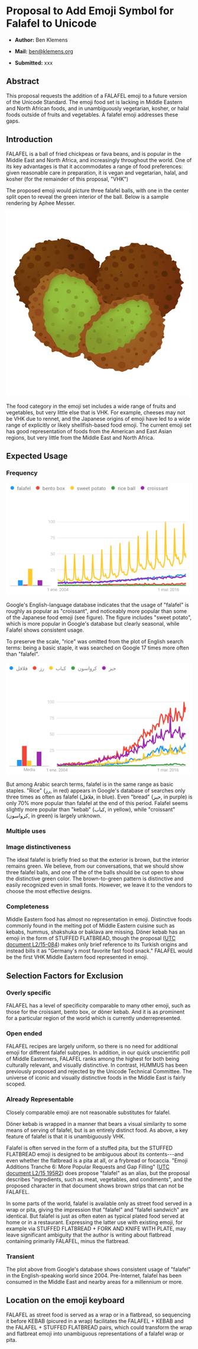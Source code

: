 Proposal to Add Emoji Symbol for **Falafel** to Unicode 
====================================================================

-   **Author:** Ben Klemens

-   **Mail:** ben@klemens.org

-   **Submitted:** xxx

Abstract
------------

This proposal requests the addition of a FALAFEL emoji to a future version of the
Unicode Standard.  The emoji food set is lacking in Middle Eastern and North African
foods, and in unambiguously vegetarian, kosher, or halal foods outside of fruits and
vegetables. A falafel emoji addresses these gaps.


Introduction
------------

FALAFEL is a ball of fried chickpeas or fava beans, and is popular in the Middle East
and North Africa, and increasingly throughout the world.  One of its key advantages is
that it accommodates a range of food preferences: given reasonable care in preparation,
it is vegan and vegetarian, halal, and kosher (for the remainder of this proposal, "VHK")

The proposed emoji would picture three falafel balls, with one in the center split open to
reveal the green interior of the ball. Below is a sample rendering by Aphee Messer.

![Sample emoji rendering by Aphee Messer](falafel.png)

The food category in the emoji set includes a wide range of fruits and vegetables, but
very little else that is VHK. For example, cheeses may not be VHK due to rennet, and the
Japanese origins of emoji have led to a wide range of explicitly or likely
shellfish-based food emoji. The current emoji set has good representation of foods
from the American and East Asian regions, but very little from the Middle East and
North Africa.

Expected Usage
------------

### Frequency

!["Falafel" is as common as "croissant" in Google's database](trends.png)

Google's English-language database indicates that the usage of "falafel" is roughly as popular as "croissant", and noticeably more popular than some of the Japanese food emoji (see figure). 
The figure includes "sweet potato", which is more popular in Google's database but clearly seasonal, while Falafel shows consistent usage.

To preserve the scale, "rice" was omitted from the plot of English search terms:
being a basic staple, it was searched on Google 17 times more often than "falafel".

!["Falafel" competes with basic staples in search popularity](atrends.png)

But among Arabic search terms, falafel is in the same range as basic staples.  "Rice"
(رز, in red) appears in Google's database of searches only three times as often as
falafel (فلافل, in blue).  Even "bread" (خبز, in purple) is only 70% more
popular than falafel at the end of this period. Falafel seems slightly more popular than "kebab" (كباب,
in yellow), while "croissant" (كرواسون, in green) is largely unknown.


### Multiple uses



### Image distinctiveness
The ideal falafel is briefly fried so that the exterior is brown, but the interior remains green. We believe, from
our conversations, that we should show three falafel balls, and one of the of the balls should be cut open to show
the distinctive green color. The brown-to-green pattern is distinctive and easily recognized even in small fonts.
However, we leave it to the vendors to choose the most effective designs.

### Completeness
Middle Eastern food has almost no representation in emoji. Distinctive foods
commonly found in the melting pot of Middle Eastern cuisine such as kebabs, hummus, shakshuka or
baklava are missing.  Döner kebab has an emoji in the form of STUFFED FLATBREAD, though the proposal ([UTC document
L2/15-084](http://www.unicode.org/L2/L2015/15084-kebab.pdf)) makes only brief reference
to its Turkish origins and instead bills it as "Germany's most favorite fast food snack."
FALAFEL would be the first VHK Middle Eastern food represented in emoji.

Selection Factors for Exclusion
------------

### Overly specific

FALAFEL has a level of specificity comparable to many other emoji, such as those for the croissant, bento box, or döner kebab. And it is as prominent for a particular region of the world which is currently underrepresented.

### Open ended

FALAFEL recipes are largely uniform, so there is no need for additional emoji for different falafel subtypes. In addition, in our quick unscientific poll of Middle Easterners, FALAFEL ranks among the highest for both being culturally relevant, and visually distinctive. In contrast, HUMMUS has been previously proposed and rejected by the Unicode Technical Committee. The universe of iconic and visually distinctive foods in the Middle East is fairly scoped.

### Already Representable

Closely comparable emoji are not reasonable substitutes for falafel.

Döner kebab is wrapped in a manner that bears a visual similarity to some means of
serving of falafel, but is an entirely distinct food.
As above, a key feature of falafel is that it is unambiguously VHK.

Falafel is often served in the form of a stuffed pita, but the STUFFED FLATBREAD
emoji is designed to be ambiguous about its contents---and even whether the flatbread is a
pita at all, or a frybread or focaccia. "Emoji Additions Tranche 6: More
Popular Requests and Gap Filling" ([UTC document L2/15 195R2](https://www.unicode.org/L2/L2015/15195r2-emoji-add-tranche6.pdf)) does propose "falafel" as an alias,
but the proposal describes "ingredients, such as meat, vegetables, and condiments",
and the proposed character in that document shows brown strips that can not be FALAFEL.

In some parts of the world, falafel is available only as street food served in
a wrap or pita, giving the impression that "falafel" and "falafel sandwich" are identical.
But falafel is just as often eaten as typical plated food served at home
or in a restaurant. Expressing the latter use with existing emoji, for example via
STUFFED FLATBREAD + FORK AND KNIFE WITH PLATE, may leave significant ambiguity that
the author is writing about flatbread containing primarily FALAFEL, minus the flatbread.

### Transient

The plot above from Google's database shows consistent usage of "falafel" in the
English-speaking world since 2004. Pre-Internet, falafel has been consumed in the
Middle East and nearby areas for a millennium or more.


Location on the emoji keyboard
------------

FALAFEL as street food is served as a wrap or in a flatbread, so sequencing it before KEBAB
(picured in a wrap) facilitates the FALAFEL + KEBAB and the FALAFEL + STUFFED FLATBREAD pairs, which could
transform the wrap and flatbreat emoji into unambiguous representations of a falafel wrap
or pita.
